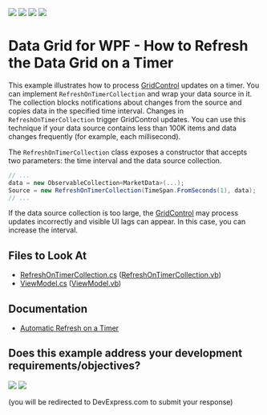 <!-- default badges list -->
![](https://img.shields.io/endpoint?url=https://codecentral.devexpress.com/api/v1/VersionRange/389632775/22.2.2%2B)
[![](https://img.shields.io/badge/Open_in_DevExpress_Support_Center-FF7200?style=flat-square&logo=DevExpress&logoColor=white)](https://supportcenter.devexpress.com/ticket/details/T1018626)
[![](https://img.shields.io/badge/📖_How_to_use_DevExpress_Examples-e9f6fc?style=flat-square)](https://docs.devexpress.com/GeneralInformation/403183)
[![](https://img.shields.io/badge/💬_Leave_Feedback-feecdd?style=flat-square)](#does-this-example-address-your-development-requirementsobjectives)
<!-- default badges end -->
# Data Grid for WPF - How to Refresh the Data Grid on a Timer

This example illustrates how to process [GridControl](https://docs.devexpress.com/WPF/DevExpress.Xpf.Grid.GridControl) updates on a timer. You can implement `RefreshOnTimerCollection` and wrap your data source in it. The collection blocks notifications about changes from the source and copies data in the specified time interval. Changes in `RefreshOnTimerCollection` trigger GridControl updates. You can use this technique if your data source contains less than 100K items and data changes frequently (for example, each millisecond).

The `RefreshOnTimerCollection` class exposes a constructor that accepts two parameters: the time interval and the data source collection.

```cs
// ...
data = new ObservableCollection<MarketData>(...);
Source = new RefreshOnTimerCollection(TimeSpan.FromSeconds(1), data); 
// ...
```
If the data source collection is too large, the [GridControl](https://docs.devexpress.com/WPF/DevExpress.Xpf.Grid.GridControl) may process updates incorrectly and visible UI lags can appear. In this case, you can increase the interval. 

<!-- default file list -->
## Files to Look At

- [RefreshOnTimerCollection.cs](./CS/RefreshOnTimer/RefreshOnTimerCollection.cs) ([RefreshOnTimerCollection.vb](./VB/RefreshOnTimer/RefreshOnTimerCollection.vb))
- [ViewModel.cs](./CS/RefreshOnTimer/ViewModel.cs) ([ViewModel.vb](./VB/RefreshOnTimer/ViewModel.vb))

<!-- default file list end -->

## Documentation

- [Automatic Refresh on a Timer](https://docs.devexpress.com/WPF/115836/controls-and-libraries/data-grid/performance-improvement/frequent-data-updates?v=21.2#automatic-refresh-on-a-timer)
<!-- feedback -->
## Does this example address your development requirements/objectives?

[<img src="https://www.devexpress.com/support/examples/i/yes-button.svg"/>](https://www.devexpress.com/support/examples/survey.xml?utm_source=github&utm_campaign=wpf-data-grid-refresh-on-timer&~~~was_helpful=yes) [<img src="https://www.devexpress.com/support/examples/i/no-button.svg"/>](https://www.devexpress.com/support/examples/survey.xml?utm_source=github&utm_campaign=wpf-data-grid-refresh-on-timer&~~~was_helpful=no)

(you will be redirected to DevExpress.com to submit your response)
<!-- feedback end -->
